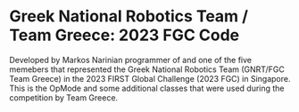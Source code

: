 # Greek National Robotics Team / Team Greece: 2023 FGC Code
Developed by Markos Narinian programmer of and one of the five memebers that represented the Greek National Robotics Team (GNRT/FGC Team Greece) in the 2023 FIRST Global Challenge (2023 FGC) in Singapore. This is the OpMode and some additional classes that were used during the competition by Team Greece.
